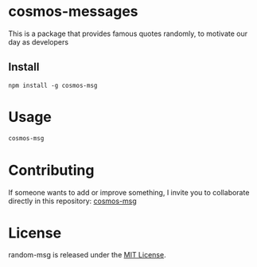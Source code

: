 
# cosmos-messages

This is a package that provides famous quotes randomly, to motivate our day as developers

## Install

```npm
npm install -g cosmos-msg
```

# Usage

```bash
cosmos-msg
```

# Contributing
If someone wants to add or improve something, I invite you to collaborate directly in this repository: [cosmos-msg](https://github.com/cosmosoftroot/npm-cosmos-msg)

# License
random-msg is released under the [MIT License](https://opensource.org/licenses/MIT).